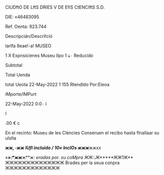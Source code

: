 CIUDftO  DE LftS  DRIES V  DE EfiS  CtENCIftS S.D.

DIE: «46483095

Ref. Oenta: 923.744

Descrípcíán/Descrířcíó

larlfa  ßeae!-a!  MUSEO

1  X
Expnsicienes  Museu
Ilpo  1  ٠ة Reducido

Subtotal

Total  Uenda

total  Ueota
22-May-2022  1  155
Rtendldo  Por:Eleoa

iMporte/lMPurt

22-Мау-2022  0:0٠
ỉ

ا

.00  €
c

En  el  recinto:  Museu  de  les  Clèncìes
Conseruen  el  recibo
hasta  flnallaar  su  ulslta

******ж**ж*,٠жж  lUfl  incluido  /  10«  InclOs  *жжж****ж*жхх*

»***»؛*жж**ж****ж:  eradas  por.  su  coMpra  ЖЖ؛،Ж*****ЖЖ*1Ж**
ЖЖЖЖЖЖЖЖЖЖЖЖЖЖ  Brades  per  la  seua  conpra  ЖЖЖЖЖЖЖЖЖЖЖЖЖ

